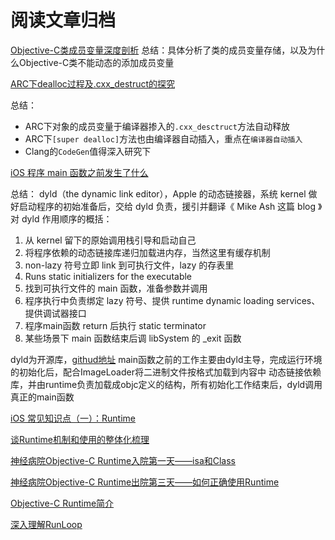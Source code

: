 # 阅读文章归档

[Objective-C类成员变量深度剖析](http://quotation.github.io/objc/2015/05/21/objc-runtime-ivar-access.html)
总结：具体分析了类的成员变量存储，以及为什么Objective-C类不能动态的添加成员变量

[ARC下dealloc过程及.cxx_destruct的探究](http://blog.sunnyxx.com/2014/04/02/objc_dig_arc_dealloc/)

总结：

* ARC下对象的成员变量于编译器掺入的`.cxx_desctruct`方法自动释放
* ARC下`[super dealloc]`方法也由编译器自动插入，重点在`编译器自动插入`
* Clang的`CodeGen`值得深入研究下

[iOS 程序 main 函数之前发生了什么](http://blog.sunnyxx.com/2014/08/30/objc-pre-main/)

总结：
dyld（the dynamic link editor），Apple 的动态链接器，系统 kernel 做好启动程序的初始准备后，交给 dyld 负责，援引并翻译《 Mike Ash 这篇 blog 》对 dyld 作用顺序的概括：
1. 从 kernel 留下的原始调用栈引导和启动自己
2. 将程序依赖的动态链接库递归加载进内存，当然这里有缓存机制
3. non-lazy 符号立即 link 到可执行文件，lazy 的存表里
4. Runs static initializers for the executable
5. 找到可执行文件的 main 函数，准备参数并调用
6. 程序执行中负责绑定 lazy 符号、提供 runtime dynamic loading services、提供调试器接口
7. 程序main函数 return 后执行 static terminator
8. 某些场景下 main 函数结束后调 libSystem 的 _exit 函数

dyld为开源库，[githud地址](https://github.com/opensource-apple/dyld)
main函数之前的工作主要由dyld主导，完成运行环境的初始化后，配合ImageLoader将二进制文件按格式加载到内容中
动态链接依赖库，并由runtime负责加载成objc定义的结构，所有初始化工作结束后，dyld调用真正的main函数

[iOS 常见知识点（一）：Runtime](http://www.jianshu.com/p/965bd18cb056)

[谈Runtime机制和使用的整体化梳理](http://www.jianshu.com/p/8916ad5662a2)

[神经病院Objective-C Runtime入院第一天——isa和Class](http://www.jianshu.com/p/9d649ce6d0b8)

[神经病院Objective-C Runtime出院第三天——如何正确使用Runtime](http://www.jianshu.com/p/db6dc23834e3)

[Objective-C Runtime简介](http://tech.glowing.com/cn/objective-c-runtime/)

[深入理解RunLoop](http://blog.ibireme.com/2015/05/18/runloop/)

